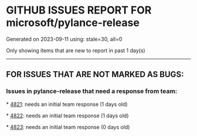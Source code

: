 
# GITHUB ISSUES REPORT FOR microsoft/pylance-release


Generated on 2023-09-11 using: stale=30, all=0


Only showing items that are new to report in past 1 day(s)


---

## FOR ISSUES THAT ARE NOT MARKED AS BUGS:


### Issues in pylance-release that need a response from team:


\* [4821](https://github.com/microsoft/pylance-release/issues/4821 "Lintint not working"): needs an initial team response (1 days old)

\* [4822](https://github.com/microsoft/pylance-release/issues/4822 "high memory usage(100%) when using vscode remote"): needs an initial team response (1 days old)

\* [4823](https://github.com/microsoft/pylance-release/issues/4823 "Type is not inferred with pyi file in pyqtgraph(PyQt6)"): needs an initial team response (0 days old)
